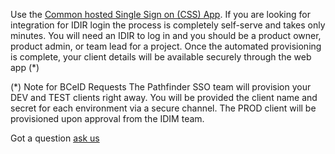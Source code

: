 Use the [Common hosted Single Sign on (CSS) App](https://bcgov.github.io/sso-requests/). If you are looking for integration for IDIR login the process is completely self-serve and takes only minutes. You will need an IDIR to log in and you should be a product owner, product admin, or team lead for a project. Once the automated provisioning is complete, your client details will be available securely through the web app (*)

(*) Note for BCeID Requests The Pathfinder SSO team will provision your DEV and TEST clients right away. You will be provided the client name and secret for each environment via a secure channel. The PROD client will be provisioned upon approval from the IDIM team.

Got a question [ask us](https://github.com/bcgov/ocp-sso/wiki/Additional-Help)
